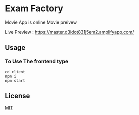 # Exam Factory

Movie App is online Movie preivew

Live Preview : https://master.d3idot831j5em2.amplifyapp.com/

## Usage

### To Use The frontend type

```
cd client
npm i
npm start
```

## License

[MIT](https://choosealicense.com/licenses/mit/)
